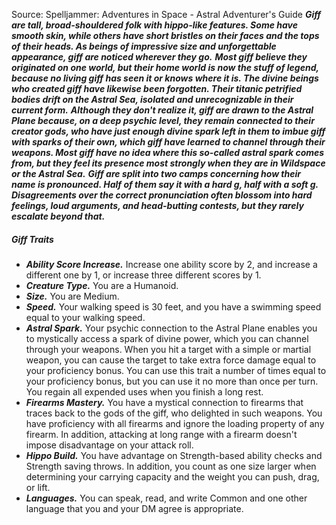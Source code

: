 Source: Spelljammer: Adventures in Space - Astral Adventurer's Guide
***Giff are tall, broad-shouldered folk with hippo-like features. Some have smooth skin, while others have short bristles on their faces and the tops of their heads. As beings of impressive size and unforgettable appearance, giff are noticed wherever they go.***
***Most giff believe they originated on one world, but their home world is now the stuff of legend, because no living giff has seen it or knows where it is. The divine beings who created giff have likewise been forgotten. Their titanic petrified bodies drift on the Astral Sea, isolated and unrecognizable in their current form.***
***Although they don't realize it, giff are drawn to the Astral Plane because, on a deep psychic level, they remain connected to their creator gods, who have just enough divine spark left in them to imbue giff with sparks of their own, which giff have learned to channel through their weapons. Most giff have no idea where this so-called astral spark comes from, but they feel its presence most strongly when they are in Wildspace or the Astral Sea.***
***Giff are split into two camps concerning how their name is pronounced. Half of them say it with a hard g, half with a soft g. Disagreements over the correct pronunciation often blossom into hard feelings, loud arguments, and head-butting contests, but they rarely escalate beyond that.***
##### Giff Traits
* ***Ability Score Increase.*** Increase one ability score by 2, and increase a different one by 1, or increase three different scores by 1.
* ***Creature Type.*** You are a Humanoid.
* ***Size.*** You are Medium.
* ***Speed.*** Your walking speed is 30 feet, and you have a swimming speed equal to your walking speed.
* ***Astral Spark.*** Your psychic connection to the Astral Plane enables you to mystically access a spark of divine power, which you can channel through your weapons. When you hit a target with a simple or martial weapon, you can cause the target to take extra force damage equal to your proficiency bonus. You can use this trait a number of times equal to your proficiency bonus, but you can use it no more than once per turn. You regain all expended uses when you finish a long rest.
* ***Firearms Mastery.*** You have a mystical connection to firearms that traces back to the gods of the giff, who delighted in such weapons. You have proficiency with all firearms and ignore the loading property of any firearm. In addition, attacking at long range with a firearm doesn't impose disadvantage on your attack roll.
* ***Hippo Build.*** You have advantage on Strength-based ability checks and Strength saving throws. In addition, you count as one size larger when determining your carrying capacity and the weight you can push, drag, or lift.
* ***Languages.*** You can speak, read, and write Common and one other language that you and your DM agree is appropriate.